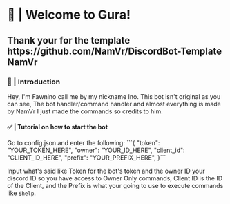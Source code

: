 <h1>🍉 | Welcome to Gura!</h1>
<h2>Thank your for the template https://github.com/NamVr/DiscordBot-Template NamVr </h2>

<h3>
👋 | Introduction
</h3>
<p>
<body>Hey, I'm Fawnino call me by my nickname Ino. This bot isn't original as you can see, The bot handler/command handler and almost everything is made by NamVr I just made the commands so credits to him.</body>
</p>

<h4>
✅ | Tutorial on how to start the bot
</h4>
<body>
Go to config.json and enter the following:
```{
	"token": "YOUR_TOKEN_HERE",
	"owner": "YOUR_ID_HERE",
	"client_id": "CLIENT_ID_HERE",
	"prefix": "YOUR_PREFIX_HERE",
}```

Input what's said like Token for the bot's token and the owner ID your discord ID so you have access to Owner Only commands, Client ID is the ID of the Client, and the Prefix is what your going to use to execute commands like `$help`. 
</body>

